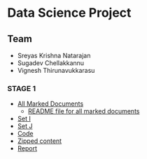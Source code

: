 # Data Science Project
## Team
- Sreyas Krishna Natarajan
- Sugadev Chellakkannu
- Vignesh Thirunavukkarasu

### STAGE 1
- [All Marked Documents](https://github.com/sugadev/CS839/tree/master/Stage%201/All%20Marked%20Documents)
  - [README file for all marked documents](https://github.com/sugadev/CS839/blob/master/Stage%201/All%20Marked%20Documents/README.md)
- [Set I](https://github.com/sugadev/CS839/tree/master/Stage%201/Set%20I)
- [Set J](https://github.com/sugadev/CS839/tree/master/Stage%201/Set%20J)
- [Code](https://github.com/sugadev/CS839/tree/master/Stage%201/Code)
- [Zipped content]()
- [Report]()
